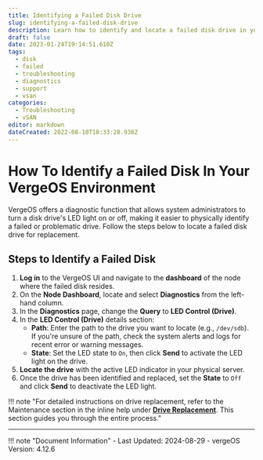 ```yaml
---
title: Identifying a Failed Disk Drive
slug: identifying-a-failed-disk-drive
description: Learn how to identify and locate a failed disk drive in your VergeOS environment using diagnostic tools.
draft: false
date: 2023-01-24T19:14:51.610Z
tags:
  - disk
  - failed
  - troubleshooting
  - diagnostics
  - support
  - vsan
categories:
  - Troubleshooting
  - vSAN
editor: markdown
dateCreated: 2022-08-10T18:33:28.938Z
---
```


# How To Identify a Failed Disk In Your VergeOS Environment

VergeOS offers a diagnostic function that allows system administrators to turn a disk drive's LED light on or off, making it easier to physically identify a failed or problematic drive. Follow the steps below to locate a failed disk drive for replacement.

## Steps to Identify a Failed Disk

1. **Log in** to the VergeOS UI and navigate to the **dashboard** of the node where the failed disk resides.
2. On the **Node Dashboard**, locate and select **Diagnostics** from the left-hand column.
3. In the **Diagnostics** page, change the **Query** to **LED Control (Drive)**.
4. In the **LED Control (Drive)** details section:
    - **Path**: Enter the path to the drive you want to locate (e.g., `/dev/sdb`). If you're unsure of the path, check the system alerts and logs for recent error or warning messages.
    - **State**: Set the LED state to `On`, then click **Send** to activate the LED light on the drive.
5. **Locate the drive** with the active LED indicator in your physical server.
6. Once the drive has been identified and replaced, set the **State** to `Off` and click **Send** to deactivate the LED light.

!!! note "For detailed instructions on drive replacement, refer to the Maintenance section in the inline help under **[Drive Replacement](/product-guide/system/drive-replacement)**. This section guides you through the entire process."

---

!!! note "Document Information"
    - Last Updated: 2024-08-29
    - vergeOS Version: 4.12.6
